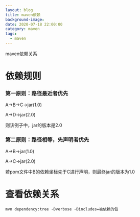 ```yaml
---
layout: blog
title: maven依赖
background-image:
date: 2020-07-18 22:00:00
category: maven
tags:
  - maven
---
```


maven依赖关系

# 依赖规则

### 第一原则：路径最近者优先

A->B->C->jar(1.0)

A->D->jar(2.0)

则该例子中，jar的版本是2.0

### 第二原则：路径相等，先声明者优先

A->B->jar(1.0)

A->C->jar(2.0)

若pom文件中B的依赖坐标先于C进行声明，则最终jar的版本为1.0

# 查看依赖关系

```
mvn dependency:tree -Dverbose -Dincludes=被依赖的包
```

